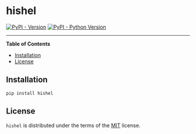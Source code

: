 # hishel

[![PyPI - Version](https://img.shields.io/pypi/v/hishel.svg)](https://pypi.org/project/hishel)
[![PyPI - Python Version](https://img.shields.io/pypi/pyversions/hishel.svg)](https://pypi.org/project/hishel)

-----

**Table of Contents**

- [Installation](#installation)
- [License](#license)

## Installation

```console
pip install hishel
```

## License

`hishel` is distributed under the terms of the [MIT](https://spdx.org/licenses/MIT.html) license.

